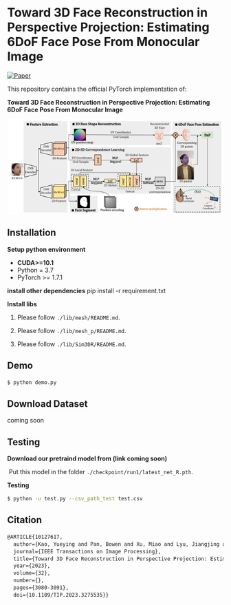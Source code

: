# Toward 3D Face Reconstruction in Perspective Projection: Estimating 6DoF Face Pose From Monocular Image
   
[![Paper](https://img.shields.io/badge/arXiv-Paper-b31b1b.svg)](https://arxiv.org/pdf/2205.04126v2.pdf)

This repository contains the official PyTorch implementation of:

**Toward 3D Face Reconstruction in Perspective Projection: Estimating 6DoF Face Pose From Monocular Image**   

![](assets/perspnet.png) 

## Installation
  
 **Setup python environment**
 
   * **CUDA>=10.1** 
   * Python = 3.7
   * PyTorch >= 1.7.1 
 
 **install other dependencies**
   pip install -r requirement.txt

**Install libs**

  1. Please follow  `./lib/mesh/README.md`.
  
  2. Please follow `./lib/mesh_p/README.md`.
  
  3. Please follow `./lib/Sim3DR/README.md`.

## Demo

```sh
$ python demo.py
```
  
## Download Dataset

 coming soon

## Testing

**Download our pretraind model from (link coming soon)**

​	Put this model in the folder `./checkpoint/run1/latest_net_R.pth`. 
    
**Testing**  

```sh
$ python -u test.py --csv_path_test test.csv
```

## Citation

```latex
@ARTICLE{10127617,
  author={Kao, Yueying and Pan, Bowen and Xu, Miao and Lyu, Jiangjing and Zhu, Xiangyu and Chang, Yuanzhang and Li, Xiaobo and Lei, Zhen},
  journal={IEEE Transactions on Image Processing}, 
  title={Toward 3D Face Reconstruction in Perspective Projection: Estimating 6DoF Face Pose From Monocular Image}, 
  year={2023},
  volume={32},
  number={},
  pages={3080-3091},
  doi={10.1109/TIP.2023.3275535}}
```
 


 
 
  